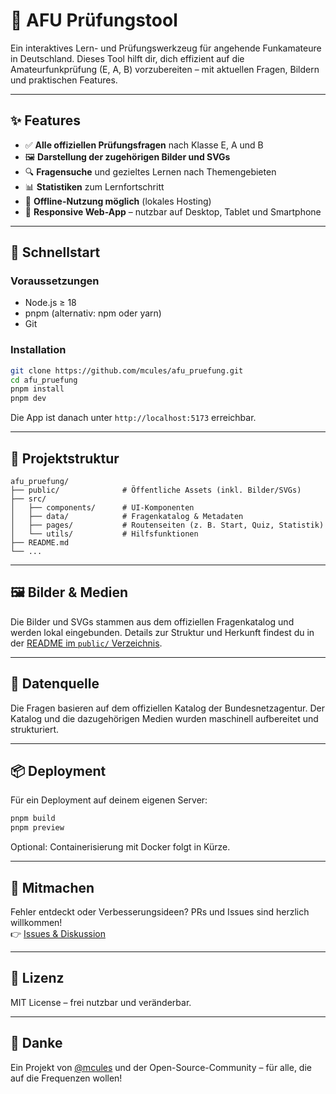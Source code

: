 # 📡 AFU Prüfungstool

Ein interaktives Lern- und Prüfungswerkzeug für angehende Funkamateure in Deutschland. Dieses Tool hilft dir, dich effizient auf die Amateurfunkprüfung (E, A, B) vorzubereiten – mit aktuellen Fragen, Bildern und praktischen Features.

---

## ✨ Features

- ✅ **Alle offiziellen Prüfungsfragen** nach Klasse E, A und B
- 🖼️ **Darstellung der zugehörigen Bilder und SVGs**
- 🔍 **Fragensuche** und gezieltes Lernen nach Themengebieten
- 📊 **Statistiken** zum Lernfortschritt
- 📁 **Offline-Nutzung möglich** (lokales Hosting)
- 📱 **Responsive Web-App** – nutzbar auf Desktop, Tablet und Smartphone

---

## 🚀 Schnellstart

### Voraussetzungen

- Node.js ≥ 18
- pnpm (alternativ: npm oder yarn)
- Git

### Installation

```bash
git clone https://github.com/mcules/afu_pruefung.git
cd afu_pruefung
pnpm install
pnpm dev
```

Die App ist danach unter `http://localhost:5173` erreichbar.

---

## 📂 Projektstruktur

```plaintext
afu_pruefung/
├── public/              # Öffentliche Assets (inkl. Bilder/SVGs)
├── src/
│   ├── components/      # UI-Komponenten
│   ├── data/            # Fragenkatalog & Metadaten
│   ├── pages/           # Routenseiten (z. B. Start, Quiz, Statistik)
│   └── utils/           # Hilfsfunktionen
├── README.md
└── ...
```

---

## 🖼️ Bilder & Medien

Die Bilder und SVGs stammen aus dem offiziellen Fragenkatalog und werden lokal eingebunden. Details zur Struktur und Herkunft findest du in der [README im `public/` Verzeichnis](./public/README.txt).

---

## 🧠 Datenquelle

Die Fragen basieren auf dem offiziellen Katalog der Bundesnetzagentur. Der Katalog und die dazugehörigen Medien wurden maschinell aufbereitet und strukturiert.

---

## 📦 Deployment

Für ein Deployment auf deinem eigenen Server:

```bash
pnpm build
pnpm preview
```

Optional: Containerisierung mit Docker folgt in Kürze.

---

## 📣 Mitmachen

Fehler entdeckt oder Verbesserungsideen? PRs und Issues sind herzlich willkommen!  
👉 [Issues & Diskussion](https://github.com/mcules/afu_pruefung/issues)

---

## 📄 Lizenz

MIT License – frei nutzbar und veränderbar.

---

## 🙌 Danke

Ein Projekt von [@mcules](https://github.com/mcules) und der Open-Source-Community – für alle, die auf die Frequenzen wollen!

